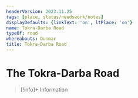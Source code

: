```yaml
---
headerVersion: 2023.11.25
tags: [place, status/needswork/notes]
displayDefaults: {linkText: 'on', ltPlace: 'on'}
name: Tokra-Darba Road
typeOf: road
whereabouts: Dunmar
title: Tokra-Darba Road
---
```

# The Tokra-Darba Road
>[!info]+ Information
> 
>> 




